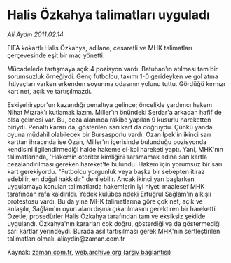 # Halis Özkahya talimatları uyguladı

*Ali Aydın 2011.02.14*

<td class="columnist-detail">
<p>FIFA kokartlı Halis Özkahya, adilane, cesaretli ve MHK talimatları çerçevesinde eşit bir maç yönetti.</p>
<p>
<div id="haberMetinDiv">
<p>Mücadelede tartışmaya açık 4 pozisyon vardı. Batuhan'ın atılması tam bir sorumsuzluk örneğiydi. Genç futbolcu, takımı 1-0 gerideyken ve gol atma ihtiyaçları varken erkenden soyunma odasının yolunu tuttu. Gördüğü kırmızı kart net, açık ve tartışılmazdı.
<p> Eskişehirspor'un kazandığı penaltıya gelince; öncelikle yardımcı hakem Nihat Mızrak'ı kutlamak lazım. Miller'ın önündeki Serdar'a arkadan hafif de olsa çelmesi var. Bu, ceza alanında rakibe yapılan 9 kusurlu hareketten biriydi. Penaltı kararı da, gösterilen sarı kart da doğruydu. Çünkü yanda oyuna müdahil olabilecek bir Bursasporlu vardı. Ozan İpek'in ikinci sarı karttan ihracında ise Ozan, Miller'ın içerisinde bulunduğu pozisyonda kendisini ilgilendirmediği halde hakeme el-kol hareketi yaptı. Yani, MHK'nın talimatlarında, 'Hakemin otoriter kimliğini sarsmamak adına sarı kartla cezalandırılması gereken hareket'te bulundu. Hakem için yorumsuz bir sarı kart gerekiyordu. "Futbolcu yorgunluk veya başka bir sebepten itiraz edebilir, en doğal hakkıdır" denilebilir. Ancak ikinci yarı başlarken uygulamaya konulan talimatlarda hakemlerin iyi niyeti maalesef MHK tarafından rafa kaldırıldı. Yedek kulübesindeki Ertuğrul Sağlam'ın alkışlı protestosu vardı. Bu da yine MHK talimatlarına göre çok net, açık ve anlaşılır, Sağlam'ın oyun alanı dışına çıkarılmasını gerektiren bir hareketti. Özetle; prosedürler Halis Özkahya tarafından tam ve eksiksiz şekilde uygulandı. Özkahya'nın kararları çok doğru, gösterdiği ya da göstermediği sarı kartlar yerindeydi. Burada asıl tartışılması gerek MHK'nin sertleştirilen talimatları olmalı. aliaydin@za­man.com.tr </p></p></div>
</p>
<a href="http://web.archive.org/web/20110215090738/mailto:aliaydin@zaman.com.tr">
</a></td>

Kaynak: [zaman.com.tr](http://zaman.com.tr/yazar.do?yazino=1093182), [web.archive.org (arşiv bağlantısı)](http://web.archive.org/web/20110215090738/http://www.zaman.com.tr:80/yazar.do?yazino=1093182)

